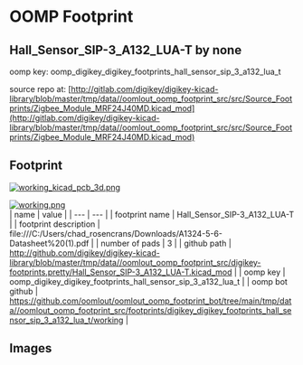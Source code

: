 # OOMP Footprint  
## Hall_Sensor_SIP-3_A132_LUA-T  by none  
  
oomp key: oomp_digikey_digikey_footprints_hall_sensor_sip_3_a132_lua_t  
  
source repo at: [http://gitlab.com/digikey/digikey-kicad-library/blob/master/tmp/data//oomlout_oomp_footprint_src/src/Source_Footprints/Zigbee_Module_MRF24J40MD.kicad_mod](http://gitlab.com/digikey/digikey-kicad-library/blob/master/tmp/data//oomlout_oomp_footprint_src/src/Source_Footprints/Zigbee_Module_MRF24J40MD.kicad_mod)  
## Footprint  
  
[![working_kicad_pcb_3d.png](working_kicad_pcb_3d_600.png)](working_kicad_pcb_3d.png)  
  
[![working.png](working_600.png)](working.png)  
| name | value | 
| --- | --- | 
| footprint name | Hall_Sensor_SIP-3_A132_LUA-T | 
| footprint description | file:///C:/Users/chad_rosencrans/Downloads/A1324-5-6-Datasheet%20(1).pdf | 
| number of pads | 3 | 
| github path | http://github.com/digikey/digikey-kicad-library/blob/master/tmp/data//oomlout_oomp_footprint_src/digikey-footprints.pretty/Hall_Sensor_SIP-3_A132_LUA-T.kicad_mod | 
| oomp key | oomp_digikey_digikey_footprints_hall_sensor_sip_3_a132_lua_t | 
| oomp bot github | https://github.com/oomlout/oomlout_oomp_footprint_bot/tree/main/tmp/data//oomlout_oomp_footprint_src/footprints/digikey_digikey_footprints_hall_sensor_sip_3_a132_lua_t/working | 
## Images  
